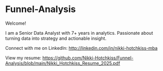 # Funnel-Analysis

Welcome! 

I am a Senior Data Analyst with 7+ years in analytics. Passionate about turning data into strategy and actionable insight.

Connect with me on LinkedIn: http://linkedin.com/in/nikki-hotchkiss-mba

View my resume: https://github.com/Nikki-Hotchkiss/Funnel-Analysis/blob/main/Nikki_Hotchkiss_Resume_2025.pdf
